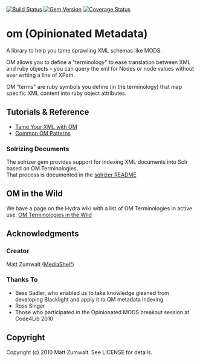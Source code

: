 [![Build Status](https://travis-ci.org/projecthydra/om.png?branch=master)](https://travis-ci.org/projecthydra/om)
[![Gem Version](https://badge.fury.io/rb/om.png)](http://badge.fury.io/rb/om)
[![Coverage Status](https://coveralls.io/repos/github/samvera/om/badge.svg?branch=master)](https://coveralls.io/github/samvera/om?branch=master)

# om (Opinionated Metadata)

A library to help you tame sprawling XML schemas like MODS.

OM allows you to define a "terminology" to ease translation between XML and ruby objects – you can query the xml for Nodes or node values without ever writing a line of XPath.

OM "terms" are ruby symbols you define (in the terminology) that map specific XML content into ruby object attributes.

## Tutorials & Reference

* [Tame Your XML with OM](https://github.com/projecthydra/om/wiki/Tame-your-XML-with-OM)
* [Common OM Patterns](https://github.com/projecthydra/om/blob/master/COMMON_OM_PATTERNS.md)

### Solrizing Documents

The solrizer gem provides support for indexing XML documents into Solr based on OM Terminologies.  
That process is documented in the [solrizer README](https://github.com/projecthydra/solrizer)

## OM in the Wild

We have a page on the Hydra wiki with a list of OM Terminologies in active use:
[OM Terminologies in the Wild](https://wiki.duraspace.org/display/hydra/OM+Terminologies+in+the+Wild)

## Acknowledgments

### Creator

Matt Zumwalt ([MediaShelf](http://yourmediashelf.com))

### Thanks To

* Bess Sadler, who enabled us to take knowledge gleaned from developing Blacklight and apply it to OM metadata indexing
* Ross Singer
* Those who participated in the Opinionated MODS breakout session at Code4Lib 2010

## Copyright

Copyright (c) 2010 Matt Zumwalt. See LICENSE for details.
